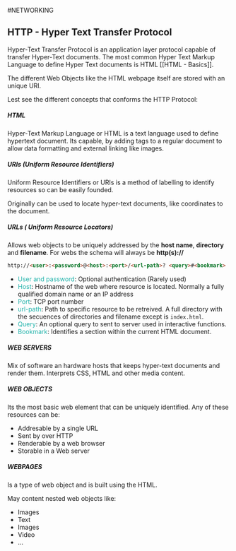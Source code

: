 #NETWORKING 

## HTTP - Hyper Text Transfer Protocol


Hyper-Text Transfer Protocol is an application layer protocol capable of transfer Hyper-Text documents. The most common Hyper Text Markup Language to define Hyper Text documents is HTML [[HTML - Basics]]. 

The different Web Objects like the HTML webpage itself are stored with an unique URI. 

Lest see the different concepts that conforms the HTTP Protocol: 

##### HTML 

Hyper-Text Markup Language or HTML is a text language used to define hypertext document. Its capable, by adding tags to a regular document to allow data formatting and external linking like images. 

##### URIs (Uniform Resource Identifiers)

Uniform Resource Identifiers or URIs is a method of labelling to identify resources so can be easily founded. 

Originally can be used to locate hyper-text documents, like coordinates to the document. 

##### URLs ( Uniform Resource Locators)

Allows web objects to be uniquely addressed by the **host name**, **directory** and **filename**. 
For webs the schema will always be **http(s)://**

```markdown
http://<user>:<password>@<host>:<port>/<url-path>? <query>#<bookmark>
```

 * <span style="color:LightSeaGreen;">User and password</span>: Optional authentication (Rarely used)
 * <span style="color:LightSeaGreen;">Host</span>: Hostname of the web where resource is located. Normally a fully qualified domain name or an IP address
 * <span style="color:LightSeaGreen;">Port</span>: TCP port number 
 * <span style="color:LightSeaGreen;">url-path</span>: Path to specific resource to be retreived. A full directory with the secuences of directories and filename except is `index.html`. 
 * <span style="color:LightSeaGreen;">Query</span>: An optional query to sent to server used in interactive functions.
 * <span style="color:LightSeaGreen;">Bookmark</span>: Identifies a section within the current HTML document. 

##### WEB SERVERS

Mix of software an hardware hosts that keeps hyper-text documents and render them. Interprets CSS, HTML and other media content. 


##### WEB OBJECTS

Its the most basic web element that can be uniquely identified. Any of these resources can be: 

* Addresable by a single URL
* Sent by over HTTP
* Renderable by a web browser
* Storable in a Web server

##### WEBPAGES

Is a type of web object and is built using the HTML. 

May content nested web objects like: 
* Images
* Text
* Images
* Video
* ...

